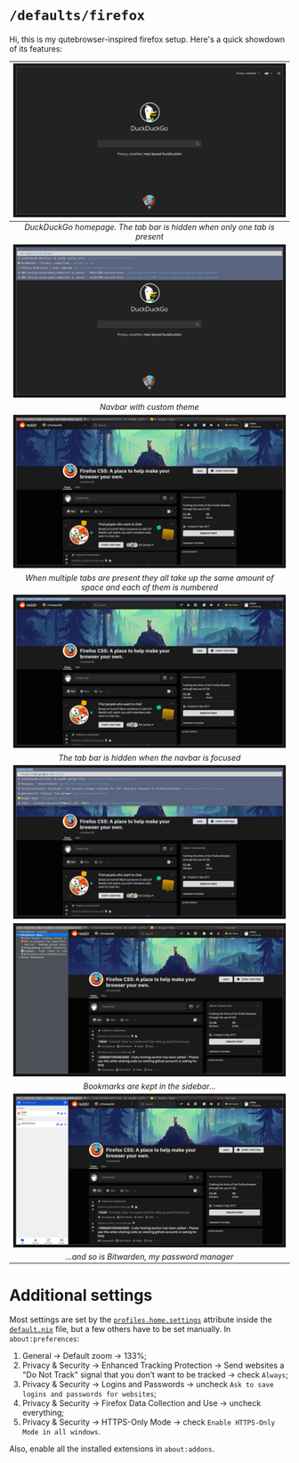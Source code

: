 # `/defaults/firefox`

Hi, this is my qutebrowser-inspired firefox setup. Here's a quick showdown of
its features:

| ![ddg-homepage](./screenshots/48o8mgrvihy51.png) |
|:--:|
| *DuckDuckGo homepage. The tab bar is hidden when only one tab is present* |
| ![navbar](./screenshots/1ohzbrrvihy51.png) |
| *Navbar with custom theme* |
| ![tabs](./screenshots/t0iethsvihy51.png) |
| *When multiple tabs are present they all take up the same amount of space and each of them is numbered* |
| ![tabbar-hidden](./screenshots/q5iao8tvihy51.png) |
| *The tab bar is hidden when the navbar is focused* |
| ![urls](./screenshots/0199t0svihy51.png) |
| ![bookmarks](./screenshots/fwf2b0tvihy51.png) |
| *Bookmarks are kept in the sidebar...* |
| ![bitwarden](./screenshots/a0aqbxsvihy51.png) |
| *...and so is Bitwarden, my password manager* |

# Additional settings

Most settings are set by the
[`profiles.home.settings`](https://github.com/noib3/dotfil3s/blob/master/defaults/firefox/default.nix#L69-L91)
attribute inside the
[`default.nix`](https://github.com/noib3/dotfil3s/blob/master/defaults/firefox/default.nix)
file, but a few others have to be set manually. In `about:preferences`:

1. General -> Default zoom -> 133%;
2. Privacy & Security -> Enhanced Tracking Protection -> Send websites a "Do
   Not Track" signal that you don’t want to be tracked -> check `Always`;
3. Privacy & Security -> Logins and Passwords -> uncheck `Ask to save logins
   and passwords for websites`;
4. Privacy & Security -> Firefox Data Collection and Use -> uncheck everything;
5. Privacy & Security -> HTTPS-Only Mode -> check `Enable HTTPS-Only Mode in
   all windows`.

Also, enable all the installed extensions in `about:addons`.
